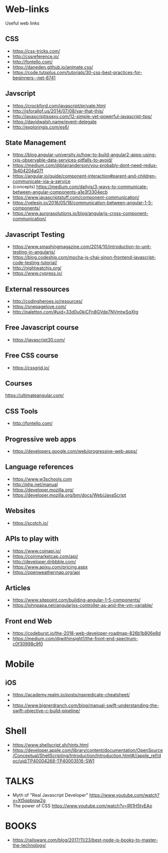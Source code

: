 # Web-links
Useful web links

## CSS
* https://css-tricks.com/
* http://cssreference.io/
* http://fontello.com/
* https://daneden.github.io/animate.css/
* https://code.tutsplus.com/tutorials/30-css-best-practices-for-beginners--net-6741

## Javscript
* https://crockford.com/javascript/private.html
* http://jsforallof.us/2014/07/08/var-that-this/
* http://javascriptissexy.com/12-simple-yet-powerful-javascript-tips/
* https://davidwalsh.name/event-delegate
* http://exploringjs.com/es6/

## State Management
* https://blog.angular-university.io/how-to-build-angular2-apps-using-rxjs-observable-data-services-pitfalls-to-avoid/
* https://medium.com/@blairanderson/you-probably-dont-need-redux-1b404204a07f
* https://angular.io/guide/component-interaction#parent-and-children-communicate-via-a-service
* (concepts) https://medium.com/dailyjs/3-ways-to-communicate-between-angular-components-a1e3f3304ecb
* https://www.javascriptstuff.com/component-communication/
* https://velesin.io/2016/05/18/communication-between-angular-1-5-components/
* https://www.aurorasolutions.io/blog/angularjs-cross-component-communication/

## Javascript Testing
* https://www.smashingmagazine.com/2014/10/introduction-to-unit-testing-in-angularjs/
* https://blog.codeship.com/mocha-js-chai-sinon-frontend-javascript-code-testing-tutorial/
* http://nightwatchjs.org/
* https://www.cypress.io/

## External ressources
* http://codingheroes.io/resources/
* https://onepagelove.com/
* http://paletton.com/#uid=33d0u0kiCFn8GVde7NVmtwSqXtg

## Free Javascript course
* https://javascript30.com/

## Free CSS course
* https://cssgrid.io/

## Courses
https://ultimateangular.com/

## CSS Tools
* http://fontello.com/

## Progressive web apps
* https://developers.google.com/web/progressive-web-apps/

## Language references
* https://www.w3schools.com
* http://php.net/manual
* https://developer.mozilla.org/
* https://developer.mozilla.org/bm/docs/Web/JavaScript

## Websites
* https://scotch.io/

## APIs to play with
* https://www.coinapi.io/
* https://coinmarketcap.com/api/
* http://developer.dribbble.com/
* https://www.apixu.com/pricing.aspx
* https://openweathermap.org/api

## Articles
* https://www.sitepoint.com/building-angular-1-5-components/
* https://johnpapa.net/angularjss-controller-as-and-the-vm-variable/

## Front end Web
* https://codeburst.io/the-2018-web-developer-roadmap-826b1b806e8d
* https://medium.com/@withinsight1/the-front-end-spectrum-c0f30998c9f0

# Mobile

## iOS
* https://academy.realm.io/posts/nspredicate-cheatsheet/
* 
* https://www.bignerdranch.com/blog/manual-swift-understanding-the-swift-objective-c-build-pipeline/

# Shell
* https://www.shellscript.sh/hints.html
* https://developer.apple.com/library/content/documentation/OpenSource/Conceptual/ShellScripting/Introduction/Introduction.html#//apple_ref/doc/uid/TP40004268-TP40003516-SW1

# TALKS
* Myth of "Real Javascript Developer" https://www.youtube.com/watch?v=Xt5qpbiqw2g
* The power of CSS https://www.youtube.com/watch?v=IRI1H5tyEAo

# BOOKS
* https://railsware.com/blog/2017/11/23/best-node-js-books-to-master-the-technology/
